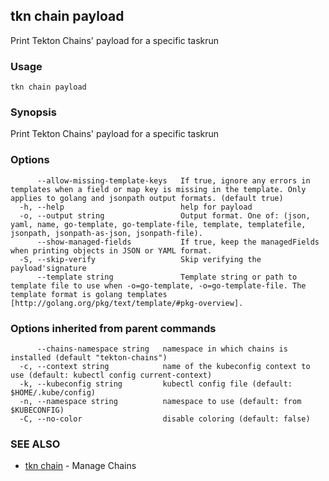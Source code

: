 ## tkn chain payload

Print Tekton Chains' payload for a specific taskrun

### Usage

```
tkn chain payload
```

### Synopsis

Print Tekton Chains' payload for a specific taskrun

### Options

```
      --allow-missing-template-keys   If true, ignore any errors in templates when a field or map key is missing in the template. Only applies to golang and jsonpath output formats. (default true)
  -h, --help                          help for payload
  -o, --output string                 Output format. One of: (json, yaml, name, go-template, go-template-file, template, templatefile, jsonpath, jsonpath-as-json, jsonpath-file).
      --show-managed-fields           If true, keep the managedFields when printing objects in JSON or YAML format.
  -S, --skip-verify                   Skip verifying the payload'signature
      --template string               Template string or path to template file to use when -o=go-template, -o=go-template-file. The template format is golang templates [http://golang.org/pkg/text/template/#pkg-overview].
```

### Options inherited from parent commands

```
      --chains-namespace string   namespace in which chains is installed (default "tekton-chains")
  -c, --context string            name of the kubeconfig context to use (default: kubectl config current-context)
  -k, --kubeconfig string         kubectl config file (default: $HOME/.kube/config)
  -n, --namespace string          namespace to use (default: from $KUBECONFIG)
  -C, --no-color                  disable coloring (default: false)
```

### SEE ALSO

* [tkn chain](tkn_chain.md)	 - Manage Chains

